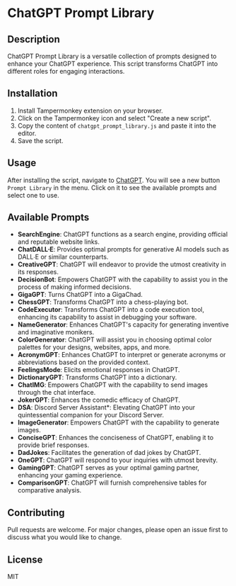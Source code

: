 # ChatGPT Prompt Library

## Description
ChatGPT Prompt Library is a versatile collection of prompts designed to enhance your ChatGPT experience. This script transforms ChatGPT into different roles for engaging interactions.

## Installation
1. Install Tampermonkey extension on your browser.
2. Click on the Tampermonkey icon and select "Create a new script".
3. Copy the content of `chatgpt_prompt_library.js` and paste it into the editor.
4. Save the script.

## Usage
After installing the script, navigate to [ChatGPT](https://chat.openai.com). You will see a new button `Prompt Library` in the menu. Click on it to see the available prompts and select one to use.

## Available Prompts
- **SearchEngine**: ChatGPT functions as a search engine, providing official and reputable website links.
- **ChatDALL∙E**: Provides optimal prompts for generative AI models such as DALL∙E or similar counterparts.
- **CreativeGPT**: ChatGPT will endeavor to provide the utmost creativity in its responses.
- **DecisionBot**: Empowers ChatGPT with the capability to assist you in the process of making informed decisions.
- **GigaGPT**: Turns ChatGPT into a GigaChad.
- **ChessGPT**: Transforms ChatGPT into a chess-playing bot.
- **CodeExecutor**: Transforms ChatGPT into a code execution tool, enhancing its capability to assist in debugging your software.
- **NameGenerator**: Enhances ChatGPT's capacity for generating inventive and imaginative monikers.
- **ColorGenerator**: ChatGPT will assist you in choosing optimal color palettes for your designs, websites, apps, and more.
- **AcronymGPT**: Enhances ChatGPT to interpret or generate acronyms or abbreviations based on the provided context.
- **FeelingsMode**: Elicits emotional responses in ChatGPT.
- **DictionaryGPT**: Transforms ChatGPT into a dictionary.
- **ChatIMG**: Empowers ChatGPT with the capability to send images through the chat interface.
- **JokerGPT**: Enhances the comedic efficacy of ChatGPT.
- **DSA**: Discord Server Assistant*: Elevating ChatGPT into your quintessential companion for your Discord Server.
- **ImageGenerator**: Empowers ChatGPT with the capability to generate images.
- **ConciseGPT**: Enhances the conciseness of ChatGPT, enabling it to provide brief responses.
- **DadJokes**: Facilitates the generation of dad jokes by ChatGPT.
- **OneGPT**: ChatGPT will respond to your inquiries with utmost brevity.
- **GamingGPT**: ChatGPT serves as your optimal gaming partner, enhancing your gaming experience.
- **ComparisonGPT**: ChatGPT will furnish comprehensive tables for comparative analysis.

## Contributing
Pull requests are welcome. For major changes, please open an issue first to discuss what you would like to change.

## License
MIT
